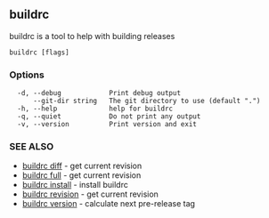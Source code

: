 ## buildrc

buildrc is a tool to help with building releases

```
buildrc [flags]
```

### Options

```
  -d, --debug            Print debug output
      --git-dir string   The git directory to use (default ".")
  -h, --help             help for buildrc
  -q, --quiet            Do not print any output
  -v, --version          Print version and exit
```

### SEE ALSO

* [buildrc diff](buildrc_diff.md)	 - get current revision
* [buildrc full](buildrc_full.md)	 - get current revision
* [buildrc install](buildrc_install.md)	 - install buildrc
* [buildrc revision](buildrc_revision.md)	 - get current revision
* [buildrc version](buildrc_version.md)	 - calculate next pre-release tag

